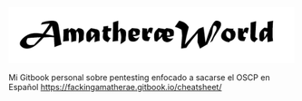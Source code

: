 ![Aquí la descripción de la imagen por si no carga](https://raw.githubusercontent.com/AmatheraeWorld/Readme/master/Amatherae.PNG)

Mi Gitbook personal sobre pentesting enfocado a sacarse el OSCP en Español https://fackingamatherae.gitbook.io/cheatsheet/
